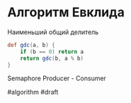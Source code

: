 # Алгоритм Евклида

Наименьший общий делитель

```groovy
def gdc(a, b) {
    if (b == 0) return a
    return gdc(b, a % b)
}
```

Semaphore Producer - Consumer

#algorithm
#draft